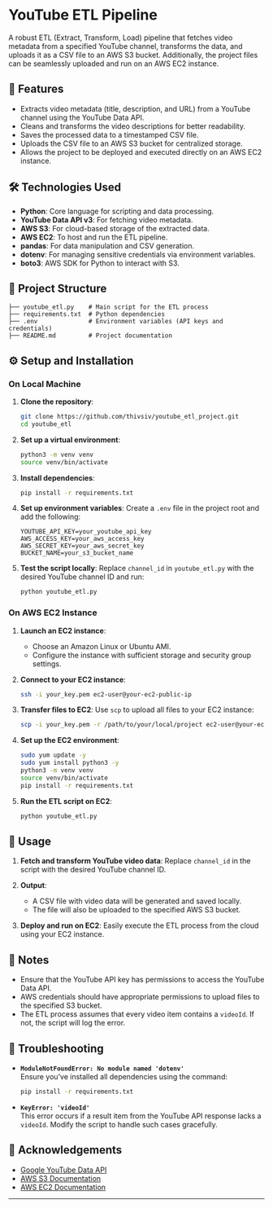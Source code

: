 
# YouTube ETL Pipeline

A robust ETL (Extract, Transform, Load) pipeline that fetches video metadata from a specified YouTube channel, transforms the data, and uploads it as a CSV file to an AWS S3 bucket. Additionally, the project files can be seamlessly uploaded and run on an AWS EC2 instance.

## 🚀 Features

- Extracts video metadata (title, description, and URL) from a YouTube channel using the YouTube Data API.
- Cleans and transforms the video descriptions for better readability.
- Saves the processed data to a timestamped CSV file.
- Uploads the CSV file to an AWS S3 bucket for centralized storage.
- Allows the project to be deployed and executed directly on an AWS EC2 instance.

## 🛠️ Technologies Used

- **Python**: Core language for scripting and data processing.
- **YouTube Data API v3**: For fetching video metadata.
- **AWS S3**: For cloud-based storage of the extracted data.
- **AWS EC2**: To host and run the ETL pipeline.
- **pandas**: For data manipulation and CSV generation.
- **dotenv**: For managing sensitive credentials via environment variables.
- **boto3**: AWS SDK for Python to interact with S3.

## 📂 Project Structure

```plaintext
├── youtube_etl.py    # Main script for the ETL process
├── requirements.txt  # Python dependencies
├── .env              # Environment variables (API keys and credentials)
├── README.md         # Project documentation
```

## ⚙️ Setup and Installation

### **On Local Machine**
1. **Clone the repository**:
   ```bash
   git clone https://github.com/thivsiv/youtube_etl_project.git
   cd youtube_etl
   ```

2. **Set up a virtual environment**:
   ```bash
   python3 -m venv venv
   source venv/bin/activate
   ```

3. **Install dependencies**:
   ```bash
   pip install -r requirements.txt
   ```

4. **Set up environment variables**:
   Create a `.env` file in the project root and add the following:
   ```env
   YOUTUBE_API_KEY=your_youtube_api_key
   AWS_ACCESS_KEY=your_aws_access_key
   AWS_SECRET_KEY=your_aws_secret_key
   BUCKET_NAME=your_s3_bucket_name
   ```

5. **Test the script locally**:
   Replace `channel_id` in `youtube_etl.py` with the desired YouTube channel ID and run:
   ```bash
   python youtube_etl.py
   ```

### **On AWS EC2 Instance**
1. **Launch an EC2 instance**:
   - Choose an Amazon Linux or Ubuntu AMI.
   - Configure the instance with sufficient storage and security group settings.

2. **Connect to your EC2 instance**:
   ```bash
   ssh -i your_key.pem ec2-user@your-ec2-public-ip 

3. **Transfer files to EC2**:
   Use `scp` to upload all files to your EC2 instance:
   ```bash
   scp -i your_key.pem -r /path/to/your/local/project ec2-user@your-ec2-public-ip:/home/ec2-user/
   ```

4. **Set up the EC2 environment**:
   ```bash
   sudo yum update -y
   sudo yum install python3 -y
   python3 -m venv venv
   source venv/bin/activate
   pip install -r requirements.txt
   ```

5. **Run the ETL script on EC2**:
   ```bash
   python youtube_etl.py
   ```

## 🔄 Usage

1. **Fetch and transform YouTube video data**:
   Replace `channel_id` in the script with the desired YouTube channel ID.

2. **Output**:
   - A CSV file with video data will be generated and saved locally.
   - The file will also be uploaded to the specified AWS S3 bucket.

3. **Deploy and run on EC2**:
   Easily execute the ETL process from the cloud using your EC2 instance.

## 📝 Notes

- Ensure that the YouTube API key has permissions to access the YouTube Data API.
- AWS credentials should have appropriate permissions to upload files to the specified S3 bucket.
- The ETL process assumes that every video item contains a `videoId`. If not, the script will log the error.

## 🔧 Troubleshooting

- **`ModuleNotFoundError: No module named 'dotenv'`**  
  Ensure you’ve installed all dependencies using the command:
  ```bash
  pip install -r requirements.txt
  ```

- **`KeyError: 'videoId'`**  
  This error occurs if a result item from the YouTube API response lacks a `videoId`. Modify the script to handle such cases gracefully.

## 🙌 Acknowledgements

- [Google YouTube Data API](https://developers.google.com/youtube/registering_an_application)
- [AWS S3 Documentation](https://aws.amazon.com/s3/)
- [AWS EC2 Documentation](https://aws.amazon.com/ec2/)

---

